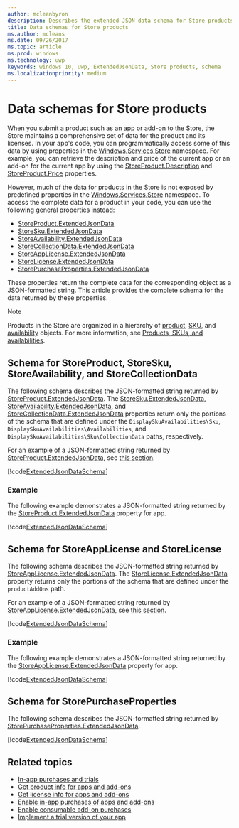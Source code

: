 ```yaml
---
author: mcleanbyron
description: Describes the extended JSON data schema for Store products in the Windows.Services.Store namespace.
title: Data schemas for Store products
ms.author: mcleans
ms.date: 09/26/2017
ms.topic: article
ms.prod: windows
ms.technology: uwp
keywords: windows 10, uwp, ExtendedJsonData, Store products, schema
ms.localizationpriority: medium
---
```


# Data schemas for Store products

When you submit a product such as an app or add-on to the Store, the Store maintains a comprehensive set of data for the product and its licenses. In your app's code, you can programmatically access some of this data by using properties in the [Windows.Services.Store](https://msdn.microsoft.com/library/windows/apps/windows.services.store.aspx) namespace. For example, you can retrieve the description and price of the current app or an add-on for the current app by using the [StoreProduct.Description](https://docs.microsoft.com/uwp/api/windows.services.store.storeproduct.Description) and [StoreProduct.Price](https://docs.microsoft.com/uwp/api/windows.services.store.storeproduct.Price) properties.

However, much of the data for products in the Store is not exposed by predefined properties in the [Windows.Services.Store](https://msdn.microsoft.com/library/windows/apps/windows.services.store.aspx) namespace. To access the complete data for a product in your code, you can use the following general properties instead:

* [StoreProduct.ExtendedJsonData](https://docs.microsoft.com/uwp/api/windows.services.store.storeproduct.ExtendedJsonData)
* [StoreSku.ExtendedJsonData](https://docs.microsoft.com/uwp/api/windows.services.store.storesku.ExtendedJsonData)
* [StoreAvailability.ExtendedJsonData](https://docs.microsoft.com/uwp/api/windows.services.store.storeavailability.ExtendedJsonData)
*	[StoreCollectionData.ExtendedJsonData](https://docs.microsoft.com/uwp/api/windows.services.store.storecollectiondata.ExtendedJsonData)
*	[StoreAppLicense.ExtendedJsonData](https://docs.microsoft.com/uwp/api/windows.services.store.storeapplicense.ExtendedJsonData)
* [StoreLicense.ExtendedJsonData](https://docs.microsoft.com/uwp/api/windows.services.store.storelicense.ExtendedJsonData)
*	[StorePurchaseProperties.ExtendedJsonData](https://docs.microsoft.com/uwp/api/windows.services.store.storepurchaseproperties.ExtendedJsonData)

These properties return the complete data for the corresponding object as a JSON-formatted string. This article provides the complete schema for the data returned by these properties.

> [!NOTE]
> Products in the Store are organized in a hierarchy of [product](https://docs.microsoft.com/uwp/api/windows.services.store.storeproduct), [SKU](https://docs.microsoft.com/uwp/api/windows.services.store.storesku), and [availability](https://docs.microsoft.com/uwp/api/windows.services.store.storeavailability) objects. For more information, see [Products, SKUs, and availabilities](in-app-purchases-and-trials.md#products-skus).

## Schema for StoreProduct, StoreSku, StoreAvailability, and StoreCollectionData

The following schema describes the JSON-formatted string returned by [StoreProduct.ExtendedJsonData](https://docs.microsoft.com/uwp/api/windows.services.store.storeproduct.ExtendedJsonData). The [StoreSku.ExtendedJsonData](https://docs.microsoft.com/uwp/api/windows.services.store.storesku.ExtendedJsonData), [StoreAvailability.ExtendedJsonData](https://docs.microsoft.com/uwp/api/windows.services.store.storeavailability.ExtendedJsonData), and [StoreCollectionData.ExtendedJsonData](https://docs.microsoft.com/uwp/api/windows.services.store.storecollectiondata.ExtendedJsonData) properties return only the portions of the schema that are defined under the ```DisplaySkuAvailabilities\Sku```, ```DisplaySkuAvailabilities\Availabilities```, and ```DisplaySkuAvailabilities\Sku\CollectionData``` paths, respectively.

For an example of a JSON-formatted string returned by [StoreProduct.ExtendedJsonData](https://docs.microsoft.com/uwp/api/windows.services.store.storeproduct.ExtendedJsonData), see [this section](#product-example).

[!code[ExtendedJsonDataSchema](./code/InAppPurchasesAndLicenses_RS1/json/StoreProduct.ExtendedJsonData.json#L1-L729)]

<span id="product-example" />

### Example

The following example demonstrates a JSON-formatted string returned by the [StoreProduct.ExtendedJsonData](https://docs.microsoft.com/uwp/api/windows.services.store.storeproduct.ExtendedJsonData) property for app.

[!code[ExtendedJsonDataSchema](./code/InAppPurchasesAndLicenses_RS1/json/StoreProduct.ExtendedJsonDataExample.json#L1-L268)]

## Schema for StoreAppLicense and StoreLicense

The following schema describes the JSON-formatted string returned by [StoreAppLicense.ExtendedJsonData](https://docs.microsoft.com/uwp/api/windows.services.store.storeapplicense.ExtendedJsonData). The [StoreLicense.ExtendedJsonData](https://docs.microsoft.com/uwp/api/windows.services.store.storelicense.ExtendedJsonData) property returns only the portions of the schema that are defined under the ```productAddOns``` path.

For an example of a JSON-formatted string returned by [StoreAppLicense.ExtendedJsonData](https://docs.microsoft.com/uwp/api/windows.services.store.storeapplicense.ExtendedJsonData), see [this section](#license-example).

[!code[ExtendedJsonDataSchema](./code/InAppPurchasesAndLicenses_RS1/json/StoreAppLicense.ExtendedJsonData.json#L1-L80)]

<span id="license-example" />

### Example

The following example demonstrates a JSON-formatted string returned by the [StoreAppLicense.ExtendedJsonData](https://docs.microsoft.com/uwp/api/windows.services.store.storeapplicense.ExtendedJsonData) property for app.

[!code[ExtendedJsonDataSchema](./code/InAppPurchasesAndLicenses_RS1/json/StoreAppLicense.ExtendedJsonDataExample.json#L1-L28)]

## Schema for StorePurchaseProperties

The following schema describes the JSON-formatted string returned by [StorePurchaseProperties.ExtendedJsonData](https://docs.microsoft.com/uwp/api/windows.services.store.storepurchaseproperties.ExtendedJsonData).

[!code[ExtendedJsonDataSchema](./code/InAppPurchasesAndLicenses_RS1/json/StorePurchaseProperties.ExtendedJsonData.json#L1-L12)]

## Related topics

* [In-app purchases and trials](in-app-purchases-and-trials.md)
* [Get product info for apps and add-ons](get-product-info-for-apps-and-add-ons.md)
* [Get license info for apps and add-ons](get-license-info-for-apps-and-add-ons.md)
* [Enable in-app purchases of apps and add-ons](enable-in-app-purchases-of-apps-and-add-ons.md)
* [Enable consumable add-on purchases](enable-consumable-add-on-purchases.md)
* [Implement a trial version of your app](implement-a-trial-version-of-your-app.md)
